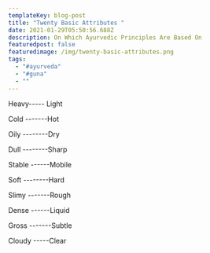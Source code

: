 ```yaml
---
templateKey: blog-post
title: "Twenty Basic Attributes "
date: 2021-01-29T05:50:56.688Z
description: On Which Ayurvedic Principles Are Based On
featuredpost: false
featuredimage: /img/twenty-basic-attributes.png
tags:
  - "#ayurveda"
  - "#guna"
  - ""
---
```

<!--StartFragment-->

Heavy----- Light

Cold -------Hot

Oily --------Dry

Dull --------Sharp

Stable ------Mobile

Soft --------Hard

Slimy -------Rough

Dense ------Liquid

Gross -------Subtle

Cloudy -----Clear

<!--EndFragment-->